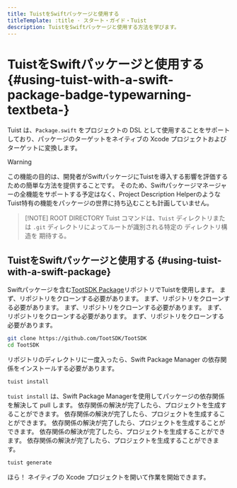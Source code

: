 ```yaml
---
title: TuistをSwiftパッケージと使用する
titleTemplate: :title · スタート・ガイド・Tuist
description: TuistをSwiftパッケージと使用する方法を学びます。
---
```


# TuistをSwiftパッケージと使用する <Badge type="warning" text="beta" /> {#using-tuist-with-a-swift-package-badge-typewarning-textbeta-}

Tuist は、`Package.swift` をプロジェクトの DSL として使用することをサポートしており、パッケージのターゲットをネイティブの Xcode プロジェクトおよびターゲットに変換します。

> [!WARNING]
> この機能の目的は、開発者がSwiftパッケージにTuistを導入する影響を評価するための簡単な方法を提供することです。 そのため、Swiftパッケージマネージャーの全機能をサポートする予定はなく、<LocalizedLink href="/guides/develop/projects/code-sharing">Project Description Helper</LocalizedLink>のようなTuist特有の機能をパッケージの世界に持ち込むことも計画していません。

> [!NOTE] ROOT DIRECTORY
> Tuist コマンドは、`Tuist` ディレクトリまたは `.git` ディレクトリによってルートが識別される特定の <LocalizedLink href="/guides/develop/projects/directory-structure#standard-tuist-projects">ディレクトリ構造を</LocalizedLink> 期待する。

## TuistをSwiftパッケージと使用する {#using-tuist-with-a-swift-package}

Swiftパッケージを含む[TootSDK Package](https://github.com/TootSDK/TootSDK)リポジトリでTuistを使用します。 まず、リポジトリをクローンする必要があります。 まず、リポジトリをクローンする必要があります。 まず、リポジトリをクローンする必要があります。 まず、リポジトリをクローンする必要があります。 まず、リポジトリをクローンする必要があります。

```bash
git clone https://github.com/TootSDK/TootSDK
cd TootSDK
```

リポジトリのディレクトリに一度入ったら、Swift Package Manager の依存関係をインストールする必要があります。

```bash
tuist install
```

`tuist install` は、Swift Package Managerを使用してパッケージの依存関係を解決して pull します。
依存関係の解決が完了したら、プロジェクトを生成することができます。
依存関係の解決が完了したら、プロジェクトを生成することができます。
依存関係の解決が完了したら、プロジェクトを生成することができます。
依存関係の解決が完了したら、プロジェクトを生成することができます。
依存関係の解決が完了したら、プロジェクトを生成することができます。

```bash
tuist generate
```

ほら！ ネイティブの Xcode プロジェクトを開いて作業を開始できます。
